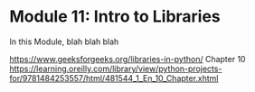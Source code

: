 # Module 11: Intro to Libraries


In this Module,
blah blah blah


https://www.geeksforgeeks.org/libraries-in-python/ 
Chapter 10
 https://learning.oreilly.com/library/view/python-projects-for/9781484253557/html/481544_1_En_10_Chapter.xhtml 
